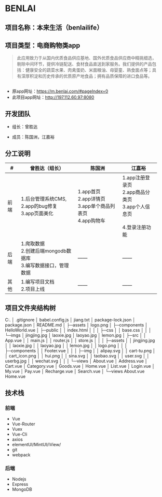 # BENLAI

## 项目名称：本来生活（benlailife）

## 项目类型：电商购物类app

> 此应用致力于从国内优质食品供应基地、国外优质食品供应商中精挑细选，剔除中间环节，提供冷链配送、食材食品直送到家服务。我们提供的产品包括：健康安全的蔬菜水果、肉禽蛋奶、米面粮油、母婴童、熟食面点等；具有深厚积淀和历史传承的优质原产地食品；拥有品质保障的进口食品等。 

## 

* 原app网址：<https://m.benlai.com/#pageIndex=0> 
* 此项目app网址：http://197.112.60.97:8080

## 开发团队

* 组长：曾胜达

* 成员：陈国洲，江嘉裕

  

## 分工说明

| #    | 曾胜达（组长）                                               | 陈国洲                                                       | 江嘉裕                                                       |
| ---- | ------------------------------------------------------------ | ------------------------------------------------------------ | ------------------------------------------------------------ |
| 前端 | 1.后台管理系统CMS,<br />2.app的bug修复<br />3.app页面美化    | 1.app首页<br />2.app详情页<br />3.app单个商品列表页<br />4.app购物车 | 1.app注册登录页<br />2.app商品分类页<br />3.app个人信息页<br /><br />4.登录注册功能 |
| 后端 | 1.爬取数据<br />2.创建后端mongodb数据库<br />3.编写数据接口，管理数据 | ——                                                           | ——                                                           |
| 其他 | 1.编写项目文档<br />2.项目上线                               | ——                                                           | ——                                                           |

## 项目文件夹结构树

C:.
│  .gitignore
│  babel.config.js
│  jiang.txt
│  package-lock.json
│  package.json
│  README.md
│
├─assets
│      logo.png
│
├─components
│      HelloWorld.vue
│
├─public
│  │  index.html
│  │
│  ├─css
│  │      base.css
│  │
│  └─imgs
│          jingjing.jpg
│          laoxie.jpg
│          laoyao.jpg
│          lemon.jpg
│
├─src
│  │  App.vue
│  │  main.js
│  │  router.js
│  │  store.js
│  │
│  ├─assets
│  │      jingjing.jpg
│  │      laoxie.jpg
│  │      laoyao.jpg
│  │      lemon.jpg
│  │      logo.png
│  │
│  ├─components
│  │      Footer.vue
│  │
│  ├─img
│  │      alipay.svg
│  │      cart-tu.png
│  │      cart_icon.png
│  │      hui.png
│  │      sina.svg
│  │      taobao.svg
│  │      user.svg
│  │      userbg.jpg
│  │      wechat.svg
│  │
│  └─views
│          About.vue
│          Address.vue
│          Cart.vue
│          Category.vue
│          Goods.vue
│          Home.vue
│          List.vue
│          Login.vue
│          My.vue
│          Pay.vue
│          Recharge.vue
│          Search.vue
│
└─views
        About.vue
        Home.vue

## 技术栈

### 前端

- Vue
- Vue-Router
- Vuex
- Vue-Cli
- axios
- elementUI/MintUI/iView/
- git
- webpack

### 后端

- Nodejs
- Express
- MongoDB
